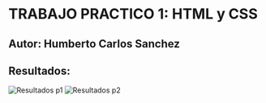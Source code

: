 # TRABAJO PRACTICO 1: HTML y CSS

## Autor: Humberto Carlos Sanchez

## Resultados:

![Resultados p1](res1.jpg)
![Resultados p2](res1.jpg)
